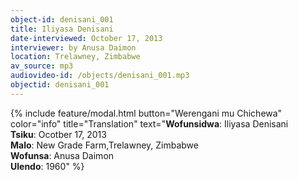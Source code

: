```yaml
---
object-id: denisani_001
title: Iliyasa Denisani
date-interviewed: October 17, 2013
interviewer: by Anusa Daimon 
location: Trelawney, Zimbabwe
av_source: mp3
audiovideo-id: /objects/denisani_001.mp3
objectid: denisani_001
---
```

{% include feature/modal.html button="Werengani mu Chichewa" color="info" title="Translation" text="**Wofunsidwa**: Iliyasa Denisani<br>
**Tsiku**: Ocotber 17, 2013<br>
**Malo**: New Grade Farm,Trelawney, Zimbabwe<br>
**Wofunsa**: Anusa Daimon<br>
**Ulendo**: 1960" %}

